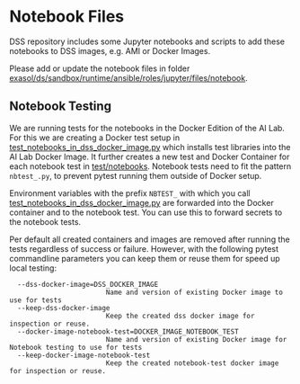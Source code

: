 # Notebook Files

DSS repository includes some Jupyter notebooks and scripts to add these notebooks to DSS images, e.g. AMI or Docker Images.

Please add or update the notebook files in folder [exasol/ds/sandbox/runtime/ansible/roles/jupyter/files/notebook](../../exasol/ds/sandbox/runtime/ansible/roles/jupyter/files/notebook).

## Notebook Testing

We are running tests for the notebooks in the Docker Edition of the AI Lab. For this we are creating a Docker test setup in 
[test_notebooks_in_dss_docker_image.py](test/integration/test_notebooks_in_dss_docker_image.py) which installs test libraries into the AI Lab Docker Image.
It further creates a new test and Docker Container for each notebook test in [test/notebooks](test/notebooks). 
Notebook tests need to fit the pattern `nbtest_.py`, to prevent pytest running them outside of Docker setup.

Environment variables with the prefix `NBTEST_` with which you call
[test_notebooks_in_dss_docker_image.py](test/integration/test_notebooks_in_dss_docker_image.py) are forwarded 
into the Docker container and to the notebook test. You can use this to forward secrets to the notebook tests.

Per default all created containers and images are removed after running the tests regardless of success or failure.
However, with the following pytest commandline parameters you can keep them or reuse them for speed up local testing:

```
  --dss-docker-image=DSS_DOCKER_IMAGE
                        Name and version of existing Docker image to use for tests
  --keep-dss-docker-image
                        Keep the created dss docker image for inspection or reuse.
  --docker-image-notebook-test=DOCKER_IMAGE_NOTEBOOK_TEST
                        Name and version of existing Docker image for Notebook testing to use for tests
  --keep-docker-image-notebook-test
                        Keep the created notebook-test docker image for inspection or reuse.
```